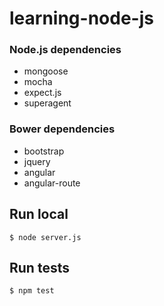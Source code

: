 learning-node-js
================

### Node.js dependencies
* mongoose 
* mocha
* expect.js
* superagent

### Bower dependencies
* bootstrap
* jquery
* angular
* angular-route

## Run local
```
$ node server.js
```

## Run tests
```
$ npm test
```